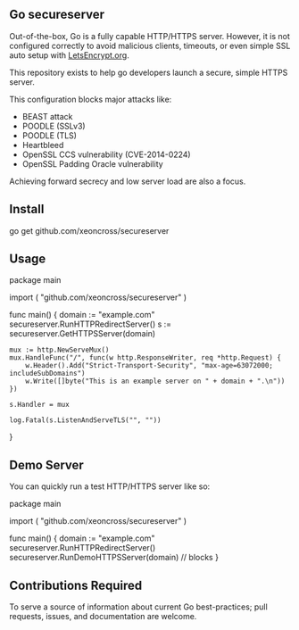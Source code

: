 ## Go secureserver

Out-of-the-box, Go is a fully capable HTTP/HTTPS server. However, it is not
configured correctly to avoid malicious clients, timeouts, or even simple SSL
auto setup with [LetsEncrypt.org](https://letsencrypt.org/).

This repository exists to help go developers launch a secure, simple HTTPS server.

This configuration blocks major attacks like:

- BEAST attack
- POODLE (SSLv3)
- POODLE (TLS)
- Heartbleed
- OpenSSL CCS vulnerability (CVE-2014-0224)
- OpenSSL Padding Oracle vulnerability

Achieving forward secrecy and low server load are also a focus.

## Install

  go get github.com/xeoncross/secureserver


## Usage

  package main

  import (
    "github.com/xeoncross/secureserver"
  )

  func main() {
  	domain := "example.com"
  	secureserver.RunHTTPRedirectServer()
  	s := secureserver.GetHTTPSServer(domain)

    mux := http.NewServeMux()
  	mux.HandleFunc("/", func(w http.ResponseWriter, req *http.Request) {
  		w.Header().Add("Strict-Transport-Security", "max-age=63072000; includeSubDomains")
  		w.Write([]byte("This is an example server on " + domain + ".\n"))
  	})

  	s.Handler = mux

  	log.Fatal(s.ListenAndServeTLS("", ""))
  }


## Demo Server

You can quickly run a test HTTP/HTTPS server like so:

  package main

  import (
    "github.com/xeoncross/secureserver"
  )

  func main() {
  	domain := "example.com"
  	secureserver.RunHTTPRedirectServer()
  	secureserver.RunDemoHTTPSServer(domain) // blocks
  }


  ## Contributions Required

  To serve a source of information about current Go best-practices; pull
  requests, issues, and documentation are welcome.
